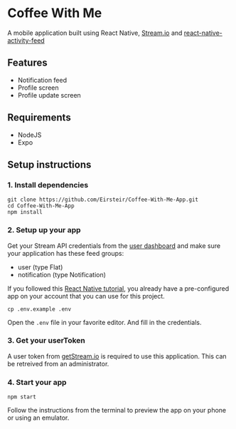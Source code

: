 # Coffee With Me

A mobile application built using React Native, [Stream.io](https://getstream.io/) and [react-native-activity-feed](https://github.com/GetStream/react-native-activity-feed)

## Features

- Notification feed
- Profile screen
- Profile update screen


## Requirements

- NodeJS
- Expo

## Setup instructions

### 1. Install dependencies

```
git clone https://github.com/Eirsteir/Coffee-With-Me-App.git
cd Coffee-With-Me-App
npm install
```

### 2. Setup up your app

Get your Stream API credentials from the [user dashboard](https://getstream.io/dashboard/) and make sure your application has these feed groups:

- user (type Flat)
- notification (type Notification)

If you followed this [React Native tutorial](https://getstream.io/react-native-activity-feed/tutorial/), you already have a pre-configured app on your account that you can use for this project.

```
cp .env.example .env
```

Open the `.env` file in your favorite editor. And fill in the credentials.

### 3. Get your userToken

A user token from [getStream.io](https://getstream.io) is required to use this application.
This can be retreived from an administrator.

### 4. Start your app

```
npm start
```

Follow the instructions from the terminal to preview the app on your phone or using an emulator.
